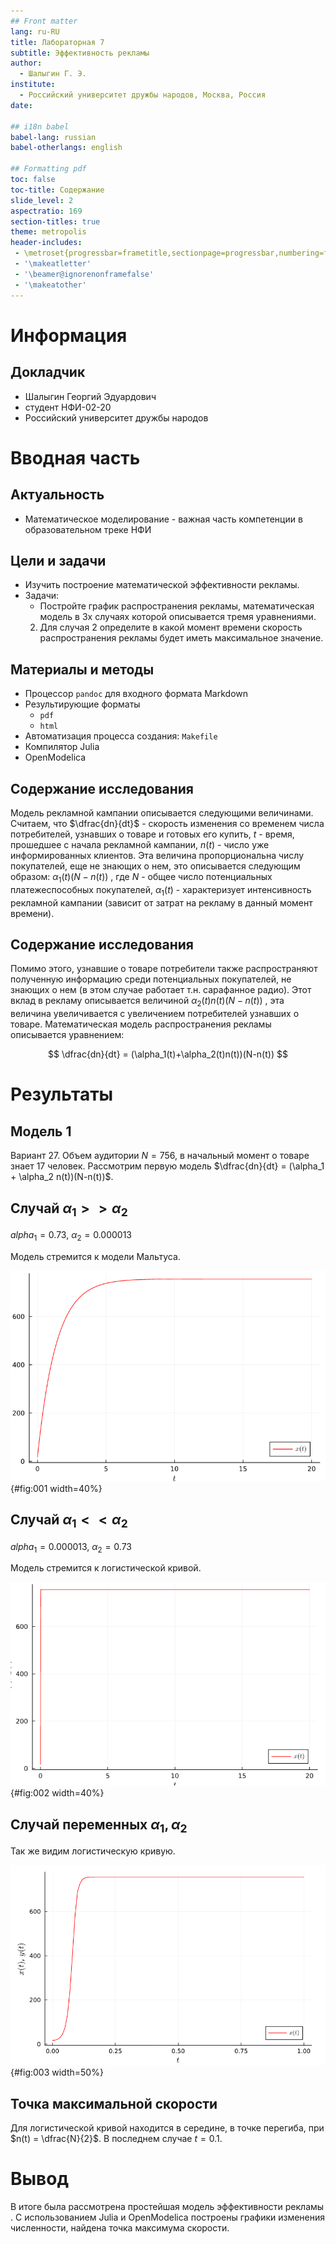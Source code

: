 ```yaml
---
## Front matter
lang: ru-RU
title: Лабораторная 7
subtitle: Эффективность рекламы 
author:
  - Шалыгин Г. Э.
institute:
  - Российский университет дружбы народов, Москва, Россия
date:

## i18n babel
babel-lang: russian
babel-otherlangs: english

## Formatting pdf
toc: false
toc-title: Содержание
slide_level: 2
aspectratio: 169
section-titles: true
theme: metropolis
header-includes:
 - \metroset{progressbar=frametitle,sectionpage=progressbar,numbering=fraction}
 - '\makeatletter'
 - '\beamer@ignorenonframefalse'
 - '\makeatother'
---
```


# Информация

## Докладчик

  * Шалыгин Георгий Эдуардович
  * студент НФИ-02-20
  * Российский университет дружбы народов

# Вводная часть

## Актуальность

- Математическое моделирование - важная часть компетенции в образовательном треке НФИ

## Цели и задачи

- Изучить построение математической эффективности рекламы.
- Задачи:
  - Постройте график распространения рекламы, математическая модель в 3х случаях которой описывается тремя уравнениями.
  2. Для случая 2 определите в какой момент времени скорость распространения рекламы будет иметь максимальное значение.


## Материалы и методы

- Процессор `pandoc` для входного формата Markdown
- Результирующие форматы
  - `pdf`
  - `html`
- Автоматизация процесса создания: `Makefile`
- Компилятор Julia
- OpenModelica

## Содержание исследования

Модель рекламной кампании описывается следующими величинами.
Считаем, что $\dfrac{dn}{dt}$ - скорость изменения со временем числа потребителей, узнавших о товаре и готовых его купить, $t$ - время, прошедшее с начала рекламной
кампании, $n(t )$ - число уже информированных клиентов. Эта величина
пропорциональна числу покупателей, еще не знающих о нем, это описывается
следующим образом: $\alpha_1(t)(N-n(t))$ , где $N$ - общее число потенциальных платежеспособных покупателей, $\alpha_1(t)$ - характеризует интенсивность рекламной кампании (зависит от затрат на рекламу в данный момент времени).

## Содержание исследования

Помимо этого, узнавшие о товаре потребители также распространяют полученную информацию среди потенциальных покупателей, не знающих о нем (в этом случае работает т.н. сарафанное радио). Этот вклад в рекламу описывается величиной $\alpha_2(t)n(t)(N-n(t))$ , эта величина увеличивается с увеличением потребителей узнавших о товаре. Математическая модель распространения рекламы описывается
уравнением:

$$
\dfrac{dn}{dt} = (\alpha_1(t)+\alpha_2(t)n(t))(N-n(t))
$$

# Результаты

## Модель 1

Вариант 27. Объем аудитории $N=756$, в начальный момент о товаре знает 17 человек. Рассмотрим первую модель $\dfrac{dn}{dt} = (\alpha_1 + \alpha_2 n(t))(N-n(t))$.

## Случай $\alpha_1 >> \alpha_2$

$alpha_1 =0.73,\ \alpha_2 = 0.000013$

Модель стремится к модели Мальтуса.

![модель 1](image\j1.PNG){#fig:001 width=40%}

## Случай $\alpha_1 << \alpha_2$

$alpha_1 =0.000013,\ \alpha_2 = 0.73$

Модель стремится к логистической кривой.

![модель 1](image\j2.PNG){#fig:002 width=40%}

## Случай переменных  $\alpha_1, \alpha_2$

Так же видим логистическую кривую.

![Результаты](image\j3.PNG){#fig:003 width=50%}

## Точка максимальной скорости

Для логистической кривой находится в середине, в точке перегиба, при $n(t) = \dfrac{N}{2}$. В последнем случае $t = 0.1$.


# Вывод

В итоге была рассмотрена простейшая модель эффективности рекламы . С использованием Julia и OpenModelica построены графики изменения численности, найдена точка максимума скорости.
